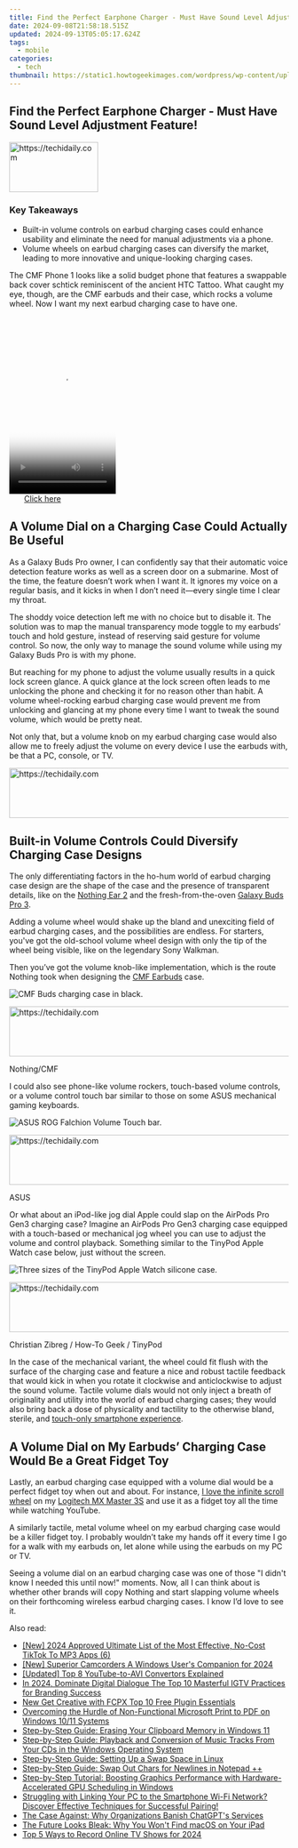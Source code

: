 ```yaml
---
title: Find the Perfect Earphone Charger - Must Have Sound Level Adjustment Feature!
date: 2024-09-08T21:58:18.515Z
updated: 2024-09-13T05:05:17.624Z
tags:
  - mobile
categories:
  - tech
thumbnail: https://static1.howtogeekimages.com/wordpress/wp-content/uploads/2024/07/an-earbud-case-highlighting-the-volume-wheel.jpg
---
```


## Find the Perfect Earphone Charger - Must Have Sound Level Adjustment Feature!

<!-- affiliate ads begin -->
<a href="https://united.elfm.net/c/5597632/2139558/4704" target="_top" id="2139558">
  <img src="//a.impactradius-go.com/display-ad/4704-2139558" border="0" alt="https://techidaily.com" width="160" height="90"/>
</a>
<img height="0" width="0" src="https://united.elfm.net/i/5597632/2139558/4704" style="position:absolute;visibility:hidden;" border="0" />
<!-- affiliate ads end -->

### Key Takeaways

* Built-in volume controls on earbud charging cases could enhance usability and eliminate the need for manual adjustments via a phone.
* Volume wheels on earbud charging cases can diversify the market, leading to more innovative and unique-looking charging cases.

 The CMF Phone 1 looks like a solid budget phone that features a swappable back cover schtick reminiscent of the ancient HTC Tattoo. What caught my eye, though, are the CMF earbuds and their case, which rocks a volume wheel. Now I want my next earbud charging case to have one.

<!-- affiliate ads begin -->
<span id="1630055">
					<video width="192" height="320" style="cursor:pointer"
           poster="//a.impactradius-go.com/display-clicktoplayimage/1630055.png"
           onclick="if(!this.playClicked){this.play();this.setAttribute('controls',true);this.playClicked=true;}">
	   <source src="//a.impactradius-go.com/display-ad/18460-1630055">
	   <img src="//a.impactradius-go.com/display-clicktoplayimage/1630055.png" style="border: none; height: 100%; width: 100%; object-fit: contain">
	</video>
	<div style="width:120px;text-align:center"><a href="javascript:window.open(decodeURIComponent('https%3A%2F%2Fcaperobbin.sjv.io%2Fc%2F5597632%2F1630055%2F18460'), '_blank');void(0);">Click here</a></div>
</span>
<img height="0" width="0" src="https://imp.pxf.io/i/5597632/1630055/18460" style="position:absolute;visibility:hidden;" border="0" />
<!-- affiliate ads end -->

##  A Volume Dial on a Charging Case Could Actually Be Useful

 As a Galaxy Buds Pro owner, I can confidently say that their automatic voice detection feature works as well as a screen door on a submarine. Most of the time, the feature doesn’t work when I want it. It ignores my voice on a regular basis, and it kicks in when I don’t need it—every single time I clear my throat.

 The shoddy voice detection left me with no choice but to disable it. The solution was to map the manual transparency mode toggle to my earbuds’ touch and hold gesture, instead of reserving said gesture for volume control. So now, the only way to manage the sound volume while using my Galaxy Buds Pro is with my phone.

 But reaching for my phone to adjust the volume usually results in a quick lock screen glance. A quick glance at the lock screen often leads to me unlocking the phone and checking it for no reason other than habit. A volume wheel-rocking earbud charging case would prevent me from unlocking and glancing at my phone every time I want to tweak the sound volume, which would be pretty neat.

 Not only that, but a volume knob on my earbud charging case would also allow me to freely adjust the volume on every device I use the earbuds with, be that a PC, console, or TV.

<!-- affiliate ads begin -->
<a href="https://appsumo.8odi.net/c/5597632/2118318/7443" target="_top" id="2118318">
  <img src="//a.impactradius-go.com/display-ad/7443-2118318" border="0" alt="https://techidaily.com" width="600" height="90"/>
</a>
<img height="0" width="0" src="https://appsumo.8odi.net/i/5597632/2118318/7443" style="position:absolute;visibility:hidden;" border="0" />
<!-- affiliate ads end -->

##  Built-in Volume Controls Could Diversify Charging Case Designs

 The only differentiating factors in the ho-hum world of earbud charging case design are the shape of the case and the presence of transparent details, like on the [Nothing Ear 2](https://tech-revival.techidaily.com/1722140060602-ais-influence-on-transforming-dreams-into-tangible-outcomes-discover-how/) and the fresh-from-the-oven [Galaxy Buds Pro 3](https://iphone-unlock.techidaily.com/in-2024-how-to-unlock-apple-iphone-15-pro-without-passcode-or-face-id-drfone-by-drfone-ios/).

 Adding a volume wheel would shake up the bland and unexciting field of earbud charging cases, and the possibilities are endless. For starters, you've got the old-school volume wheel design with only the tip of the wheel being visible, like on the legendary Sony Walkman.

 Then you’ve got the volume knob-like implementation, which is the route Nothing took when designing the [CMF Earbuds](https://cmf.tech/pages/buds) case.

![CMF Buds charging case in black.](https://static1.howtogeekimages.com/wordpress/wp-content/uploads/2024/07/cmf-buds.png) 

<!-- affiliate ads begin -->
<a href="https://ephamedtechinc.pxf.io/c/5597632/2136627/26400" target="_top" id="2136627">
  <img src="//a.impactradius-go.com/display-ad/26400-2136627" border="0" alt="https://techidaily.com" width="728" height="90"/>
</a>
<img height="0" width="0" src="https://ephamedtechinc.pxf.io/i/5597632/2136627/26400" style="position:absolute;visibility:hidden;" border="0" />
<!-- affiliate ads end -->

Nothing/CMF

 I could also see phone-like volume rockers, touch-based volume controls, or a volume control touch bar similar to those on some ASUS mechanical gaming keyboards.

![ASUS ROG Falchion Volume Touch bar.](https://static1.howtogeekimages.com/wordpress/wp-content/uploads/2024/07/asus-rog-falchion-volume-touch-bar.jpg) 

<!-- affiliate ads begin -->
<a href="https://unicoeye.pxf.io/c/5597632/2134238/18498" target="_top" id="2134238">
  <img src="//a.impactradius-go.com/display-ad/18498-2134238" border="0" alt="https://techidaily.com" width="728" height="90"/>
</a>
<img height="0" width="0" src="https://unicoeye.pxf.io/i/5597632/2134238/18498" style="position:absolute;visibility:hidden;" border="0" />
<!-- affiliate ads end -->

ASUS

 Or what about an iPod-like jog dial Apple could slap on the AirPods Pro Gen3 charging case? Imagine an AirPods Pro Gen3 charging case equipped with a touch-based or mechanical jog wheel you can use to adjust the volume and control playback. Something similar to the TinyPod Apple Watch case below, just without the screen.

![Three sizes of the TinyPod Apple Watch silicone case.](https://static1.howtogeekimages.com/wordpress/wp-content/uploads/2024/07/tinypod-apple-watch-silicone-case-all-sizes.jpg) 

<!-- affiliate ads begin -->
<a href="https://appsumo.8odi.net/c/5597632/2118306/7443" target="_top" id="2118306">
  <img src="//a.impactradius-go.com/display-ad/7443-2118306" border="0" alt="https://techidaily.com" width="728" height="90"/>
</a>
<img height="0" width="0" src="https://appsumo.8odi.net/i/5597632/2118306/7443" style="position:absolute;visibility:hidden;" border="0" />
<!-- affiliate ads end -->

Christian Zibreg / How-To Geek / TinyPod

 In the case of the mechanical variant, the wheel could fit flush with the surface of the charging case and feature a nice and robust tactile feedback that would kick in when you rotate it clockwise and anticlockwise to adjust the sound volume. Tactile volume dials would not only inject a breath of originality and utility into the world of earbud charging cases; they would also bring back a dose of physicality and tactility to the otherwise bland, sterile, and [touch-only smartphone experience](https://facebook-record-videos.techidaily.com/updated-in-2024-beam-your-content-upward-perfecting-youtube-seo-techniques/).

##  A Volume Dial on My Earbuds’ Charging Case Would Be a Great Fidget Toy

 Lastly, an earbud charging case equipped with a volume dial would be a perfect fidget toy when out and about. For instance, [I love the infinite scroll wheel](https://screen-mirror.techidaily.com/guide-to-mirror-your-itel-s23-to-other-android-devices-drfone-by-drfone-android/) on my [Logitech MX Master 3S](https://www.amazon.com/Logitech-MX-Master-3S-Graphite/dp/B09HM94VDS/?tag=hotoge-20&ascsubtag=UUhtgUeUpU2004274&asc%5Frefurl=https%3A%2F%2Fwww.howtogeek.com%2Fi-want-a-volume-wheel-on-my-next-earbud-charging-case%2F&asc%5Fcampaign=Evergreen) and use it as a fidget toy all the time while watching YouTube.

 A similarly tactile, metal volume wheel on my earbud charging case would be a killer fidget toy. I probably wouldn’t take my hands off it every time I go for a walk with my earbuds on, let alone while using the earbuds on my PC or TV.

 Seeing a volume dial on an earbud charging case was one of those "I didn't know I needed this until now!" moments. Now, all I can think about is whether other brands will copy Nothing and start slapping volume wheels on their forthcoming wireless earbud charging cases. I know I’d love to see it.

<ins class="adsbygoogle"
     style="display:block"
     data-ad-format="autorelaxed"
     data-ad-client="ca-pub-7571918770474297"
     data-ad-slot="1223367746"></ins>

<ins class="adsbygoogle"
     style="display:block"
     data-ad-client="ca-pub-7571918770474297"
     data-ad-slot="8358498916"
     data-ad-format="auto"
     data-full-width-responsive="true"></ins>

<span class="atpl-alsoreadstyle">Also read:</span>
<div><ul>
<li><a href="https://tiktok-videos.techidaily.com/new-2024-approved-ultimate-list-of-the-most-effective-no-cost-tiktok-to-mp3-apps-6/"><u>[New] 2024 Approved Ultimate List of the Most Effective, No-Cost TikTok To MP3 Apps (6)</u></a></li>
<li><a href="https://desktop-recording.techidaily.com/new-superior-camcorders-a-windows-users-companion-for-2024/"><u>[New] Superior Camcorders A Windows User's Companion for 2024</u></a></li>
<li><a href="https://facebook-video-share.techidaily.com/updated-top-8-youtube-to-avi-convertors-explained/"><u>[Updated] Top 8 YouTube-to-AVI Convertors Explained</u></a></li>
<li><a href="https://instagram-videos.techidaily.com/in-2024-dominate-digital-dialogue-the-top-10-masterful-igtv-practices-for-branding-success/"><u>In 2024, Dominate Digital Dialogue The Top 10 Masterful IGTV Practices for Branding Success</u></a></li>
<li><a href="https://video-ai-editor.techidaily.com/new-get-creative-with-fcpx-top-10-free-plugin-essentials/"><u>New Get Creative with FCPX Top 10 Free Plugin Essentials</u></a></li>
<li><a href="https://win-howtos.techidaily.com/overcoming-the-hurdle-of-non-functional-microsoft-print-to-pdf-on-windows-1011-systems/"><u>Overcoming the Hurdle of Non-Functional Microsoft Print to PDF on Windows 10/11 Systems</u></a></li>
<li><a href="https://some-skills.techidaily.com/step-by-step-guide-erasing-your-clipboard-memory-in-windows-11/"><u>Step-by-Step Guide: Erasing Your Clipboard Memory in Windows 11</u></a></li>
<li><a href="https://some-skills.techidaily.com/step-by-step-guide-playback-and-conversion-of-music-tracks-from-your-cds-in-the-windows-operating-system/"><u>Step-by-Step Guide: Playback and Conversion of Music Tracks From Your CDs in the Windows Operating System</u></a></li>
<li><a href="https://some-skills.techidaily.com/step-by-step-guide-setting-up-a-swap-space-in-linux/"><u>Step-by-Step Guide: Setting Up a Swap Space in Linux</u></a></li>
<li><a href="https://some-skills.techidaily.com/step-by-step-guide-swap-out-chars-for-newlines-in-notepad-plusplus/"><u>Step-by-Step Guide: Swap Out Chars for Newlines in Notepad ++</u></a></li>
<li><a href="https://some-skills.techidaily.com/step-by-step-tutorial-boosting-graphics-performance-with-hardware-accelerated-gpu-scheduling-in-windows/"><u>Step-by-Step Tutorial: Boosting Graphics Performance with Hardware-Accelerated GPU Scheduling in Windows</u></a></li>
<li><a href="https://some-skills.techidaily.com/struggling-with-linking-your-pc-to-the-smartphone-wi-fi-network-discover-effective-techniques-for-successful-pairing/"><u>Struggling with Linking Your PC to the Smartphone Wi-Fi Network? Discover Effective Techniques for Successful Pairing!</u></a></li>
<li><a href="https://tech-savvy.techidaily.com/the-case-against-why-organizations-banish-chatgpts-services/"><u>The Case Against: Why Organizations Banish ChatGPT's Services</u></a></li>
<li><a href="https://some-skills.techidaily.com/the-future-looks-bleak-why-you-wont-find-macos-on-your-ipad/"><u>The Future Looks Bleak: Why You Won't Find macOS on Your iPad</u></a></li>
<li><a href="https://screen-sharing-recording.techidaily.com/top-5-ways-to-record-online-tv-shows-for-2024/"><u>Top 5 Ways to Record Online TV Shows for 2024</u></a></li>
</ul></div>

